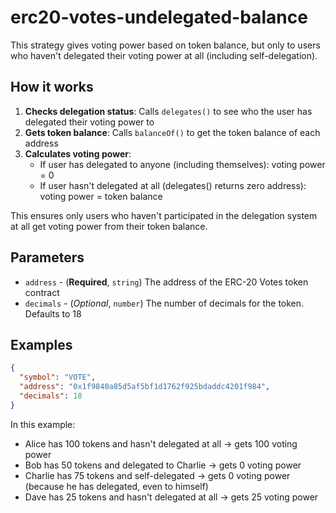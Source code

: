 # erc20-votes-undelegated-balance

This strategy gives voting power based on token balance, but only to users who haven't delegated their voting power at all (including self-delegation).

## How it works

1. **Checks delegation status**: Calls `delegates()` to see who the user has delegated their voting power to
2. **Gets token balance**: Calls `balanceOf()` to get the token balance of each address
3. **Calculates voting power**:
   - If user has delegated to anyone (including themselves): voting power = 0
   - If user hasn't delegated at all (delegates() returns zero address): voting power = token balance

This ensures only users who haven't participated in the delegation system at all get voting power from their token balance.

## Parameters

- `address` - (**Required**, `string`) The address of the ERC-20 Votes token contract
- `decimals` - (*Optional*, `number`) The number of decimals for the token. Defaults to 18

## Examples

```json
{
  "symbol": "VOTE",
  "address": "0x1f9840a85d5af5bf1d1762f925bdaddc4201f984",
  "decimals": 18
}
```

In this example:

- Alice has 100 tokens and hasn't delegated at all → gets 100 voting power
- Bob has 50 tokens and delegated to Charlie → gets 0 voting power  
- Charlie has 75 tokens and self-delegated → gets 0 voting power (because he has delegated, even to himself)
- Dave has 25 tokens and hasn't delegated at all → gets 25 voting power
